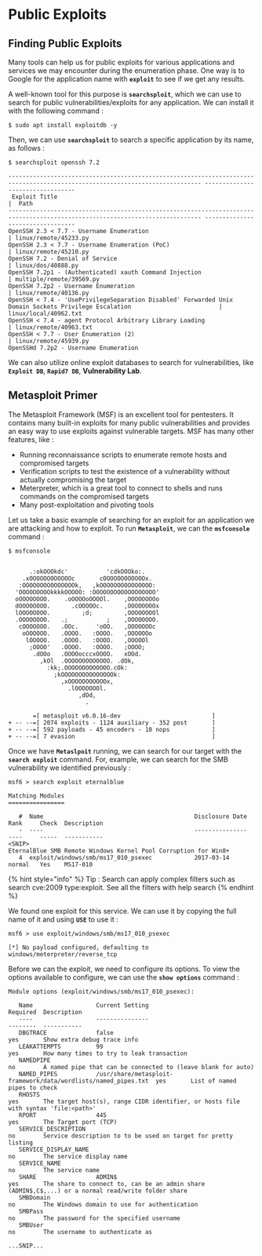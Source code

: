 # Public Exploits

## Finding Public Exploits

Many tools can help us for public exploits for various applications and services we may encounter during the enumeration phase. One way is  to Google for the application name with **`exploit`** to see if we get any results.

A well-known tool for this purpose is **`searchsploit`**, which we can use to search for public vulnerabilities/exploits for any application. We can install it with the following command :&#x20;

```shell-session
$ sudo apt install exploitdb -y
```

Then, we can use **`searchsploit`** to search a specific application by its name, as follows :&#x20;

```shell-session
$ searchsploit openssh 7.2

----------------------------------------------------------------------------------------------------------------------------- ---------------------------------
 Exploit Title                                                                                                               |  Path
----------------------------------------------------------------------------------------------------------------------------- ---------------------------------
OpenSSH 2.3 < 7.7 - Username Enumeration                                                                                     | linux/remote/45233.py
OpenSSH 2.3 < 7.7 - Username Enumeration (PoC)                                                                               | linux/remote/45210.py
OpenSSH 7.2 - Denial of Service                                                                                              | linux/dos/40888.py
OpenSSH 7.2p1 - (Authenticated) xauth Command Injection                                                                      | multiple/remote/39569.py
OpenSSH 7.2p2 - Username Enumeration                                                                                         | linux/remote/40136.py
OpenSSH < 7.4 - 'UsePrivilegeSeparation Disabled' Forwarded Unix Domain Sockets Privilege Escalation                         | linux/local/40962.txt
OpenSSH < 7.4 - agent Protocol Arbitrary Library Loading                                                                     | linux/remote/40963.txt
OpenSSH < 7.7 - User Enumeration (2)                                                                                         | linux/remote/45939.py
OpenSSHd 7.2p2 - Username Enumeration      
```

We can also utilize online exploit databases to search for vulnerabilities, like **`Exploit DB`**, **`Rapid7 DB`**, **Vulnerability Lab**.

## Metasploit Primer

The Metasploit Framework (MSF) is an excellent tool for pentesters. It contains many built-in exploits for many public vulnerabilities and provides an easy way to use exploits against vulnerable targets. MSF has many other features, like :&#x20;

* Running reconnaissance scripts to enumerate remote hosts and compromised targets
* Verification scripts to test the existence of a vulnerability without actually compromising the target
* Meterpreter, which is a great tool to connect to shells and runs commands on the compromised targets
* Many post-exploitation and pivoting tools

Let us take a basic example of searching for an exploit for an application we are attacking and how to exploit. To run **`Metasploit`**, we can the **`msfconsole`** command :&#x20;

```shell-session
$ msfconsole


      .:okOOOkdc'           'cdkOOOko:.
    .xOOOOOOOOOOOOc       cOOOOOOOOOOOOx.
   :OOOOOOOOOOOOOOOk,   ,kOOOOOOOOOOOOOOO:
  'OOOOOOOOOkkkkOOOOO: :OOOOOOOOOOOOOOOOOO'
  oOOOOOOOO.    .oOOOOoOOOOl.    ,OOOOOOOOo
  dOOOOOOOO.      .cOOOOOc.      ,OOOOOOOOx
  lOOOOOOOO.         ;d;         ,OOOOOOOOl
  .OOOOOOOO.   .;           ;    ,OOOOOOOO.
   cOOOOOOO.   .OOc.     'oOO.   ,OOOOOOOc
    oOOOOOO.   .OOOO.   :OOOO.   ,OOOOOOo
     lOOOOO.   .OOOO.   :OOOO.   ,OOOOOl
      ;OOOO'   .OOOO.   :OOOO.   ;OOOO;
       .dOOo   .OOOOocccxOOOO.   xOOd.
         ,kOl  .OOOOOOOOOOOOO. .dOk,
           :kk;.OOOOOOOOOOOOO.cOk:
             ;kOOOOOOOOOOOOOOOk:
               ,xOOOOOOOOOOOx,
                 .lOOOOOOOl.
                    ,dOd,
                      .

       =[ metasploit v6.0.16-dev                          ]
+ -- --=[ 2074 exploits - 1124 auxiliary - 352 post       ]
+ -- --=[ 592 payloads - 45 encoders - 10 nops            ]
+ -- --=[ 7 evasion                                       ]
```

Once we have **`Metaslpoit`** running, we can search for our target with the **`search exploit`** command. For, example, we can search for the SMB vulnerability we identified previously :&#x20;

```shell-session
msf6 > search exploit eternalblue

Matching Modules
================

   #  Name                                           Disclosure Date  Rank     Check  Description
   -  ----                                           ---------------  ----     -----  -----------
<SNIP>
EternalBlue SMB Remote Windows Kernel Pool Corruption for Win8+
   4  exploit/windows/smb/ms17_010_psexec            2017-03-14       normal   Yes    MS17-010 
```

{% hint style="info" %}
Tip : Search can apply complex filters such as search cve:2009 type:exploit. See all the filters with help search
{% endhint %}

We found one exploit for this service. We can use it by copying the full name of it and using **`USE`** to use it :&#x20;

```shell-session
msf6 > use exploit/windows/smb/ms17_010_psexec

[*] No payload configured, defaulting to windows/meterpreter/reverse_tcp
```

Before we can the exploit, we need to configure its options. To view the options available to configure, we can use the **`show options`** command :&#x20;

```shell-session
Module options (exploit/windows/smb/ms17_010_psexec):

   Name                  Current Setting                                                 Required  Description
   ----                  ---------------                                                 --------  -----------
   DBGTRACE              false                                                           yes       Show extra debug trace info
   LEAKATTEMPTS          99                                                              yes       How many times to try to leak transaction
   NAMEDPIPE                                                                             no        A named pipe that can be connected to (leave blank for auto)
   NAMED_PIPES           /usr/share/metasploit-framework/data/wordlists/named_pipes.txt  yes       List of named pipes to check
   RHOSTS                                                                                yes       The target host(s), range CIDR identifier, or hosts file with syntax 'file:<path>'
   RPORT                 445                                                             yes       The Target port (TCP)
   SERVICE_DESCRIPTION                                                                   no        Service description to to be used on target for pretty listing
   SERVICE_DISPLAY_NAME                                                                  no        The service display name
   SERVICE_NAME                                                                          no        The service name
   SHARE                 ADMIN$                                                          yes       The share to connect to, can be an admin share (ADMIN$,C$,...) or a normal read/write folder share
   SMBDomain             .                                                               no        The Windows domain to use for authentication
   SMBPass                                                                               no        The password for the specified username
   SMBUser                                                                               no        The username to authenticate as

...SNIP...
```
